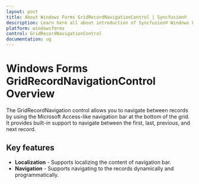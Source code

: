 ```yaml
---
layout: post
title: About Windows Forms GridRecordNavigationControl | Syncfusion®
description: Learn here all about introduction of Syncfusion® Windows Forms GridRecordNavigationControl, its elements, and more details.
platform: windowsforms
control: GridRecordNavigationControl
documentation: ug
---
```


# Windows Forms GridRecordNavigationControl Overview

The GridRecordNavigation control allows you to navigate between records by using the Microsoft Access-like navigation bar at the bottom of the grid. It provides built-in support to navigate between the first, last, previous, and next record.

## Key features

* **Localization** - Supports localizing the content of navigation bar.
* **Navigation** - Supports navigating to the records dynamically and programmatically.

